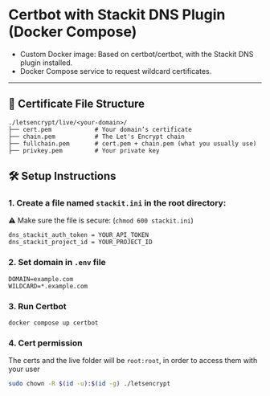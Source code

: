 #  Certbot with Stackit DNS Plugin (Docker Compose)

- Custom Docker image: Based on certbot/certbot, with the Stackit DNS plugin installed.
- Docker Compose service to request wildcard certificates.

---
## 📂 Certificate File Structure

```
./letsencrypt/live/<your-domain>/
├── cert.pem            # Your domain’s certificate
├── chain.pem           # The Let's Encrypt chain
├── fullchain.pem       # cert.pem + chain.pem (what you usually use)
├── privkey.pem         # Your private key
```


## 🛠️ Setup Instructions


### 1. Create a file named `stackit.ini` in the root directory:

⚠️️️ Make sure the file is secure: (`chmod 600 stackit.ini`)
```
dns_stackit_auth_token = YOUR_API_TOKEN
dns_stackit_project_id = YOUR_PROJECT_ID
```

### 2. Set domain in `.env` file
```
DOMAIN=example.com
WILDCARD=*.example.com
```

### 3. Run Certbot
```
docker compose up certbot
```

### 4. Cert permission

The certs and the live folder will be `root:root`, in order to access them with your user
```bash
sudo chown -R $(id -u):$(id -g) ./letsencrypt
```